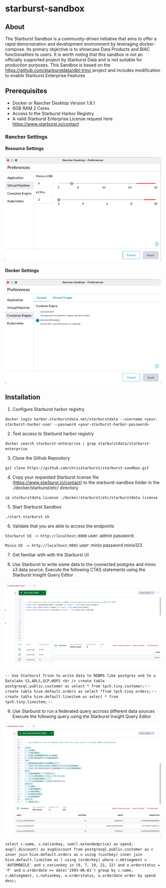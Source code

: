 # starburst-sandbox
## About
The Starburst Sandbox is a community-driven initiative that aims to offer a rapid demonstration and development environment by leveraging docker-compose. Its primary objective is to showcase Data Products and BIAC functionalities to users. It is worth noting that this sandbox is not an officially supported project by Starburst Data and is not suitable for production purposes.
This Sandbox is based on the https://github.com/starburstdata/dbt-trino project and includes modification to enable Starburst Enterprise Features


## Prerequisites
- Docker or Rancher Desktop Version 1.8.1 
- 6GB RAM 2 Cores
- Access to the Starburst Harbor Registry
- A valid Starburst Enterprise License request here https://www.starburst.io/contact

### Rancher Settings

#### Resource Settings

![Rancher](images/rancher-settings-1.png)

#### Docker Settings
![Rancher](images/rancher-settings-2.png)



## Installation

1. Configure Starburst harbor registry

`docker login harbor.starburstdata.net/starburstdata --username <your-starburst-harbor-user --password <your-starburst-harbor-password>`

2. Test access to Starburst harbor registry

`docker search starburst-enterprise | grep starburstdata/starburst-enterprise `

3. Clone the Github Repository

`git clone https://github.com/chrisstarburst/starburst-sandbox.git`

4. Copy your requested Starburst license file (https://www.starburst.io/contact) to the starburst-sandbox folder in the ./docker/starburst/etc/ directory

`cp starburstdata.license ./docker/starburst/etc/starburstdata.license`

5. Start Starburst Sandbox

`./start-starburst.sh`

6.  Validate that you are able to access the endpoints

`Starburst UI -> http://localhost:8080`
user: admin
password: 

`Minio UI -> http://localhost:9001`
user: minio
password minio123

7. Get familiar with with the Starburst UI

8. Use Starburst to write some data to the connected postgres and minio s3 data source.
Execute the following CTAS statements using the Starburst Insight Query Editor

![Create Table](images/create-table.png)

`-- Use Starburst Trino to write data to RDBMS like postgres and to a Datalake S3,ADLS,GCP,HDFS <br />
 create table postgresql.public.customer as select * from tpch.tiny.customer;␠␠
create table hive.default.orders as select *from tpch.tiny.orders;␠␠
create table hive.default.lineitem as select * from tpch.tiny.lineitem;␠␠` 

9. Use Starburst to run a federated query accross different data sources
Execute the following query using the Starburst Insight Query Editor

![Query Execution](images/run-query.png)

`select
    c.name,
    c.nationkey,
    sum(l.extendedprice) as spend,
    avg(l.discount) as avgdiscount
from
    postgresql.public.customer as c
    inner join hive.default.orders as o using (custkey)
    inner join hive.default.lineitem as l using (orderkey)
where
    c.mktsegment = 'AUTOMOBILE'
    and c.nationkey in (6, 7, 19, 21, 22)
    and o.orderstatus = 'F'
    and o.orderdate >= date('1993-06-01')
group by
    c.name,
    c.mktsegment,
    c.nationkey,
    o.orderstatus,
    o.orderdate
order by
    spend desc;`
